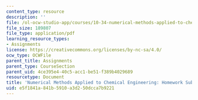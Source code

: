 ```yaml
---
content_type: resource
description: ''
file: /ol-ocw-studio-app/courses/10-34-numerical-methods-applied-to-chemical-engineering-fall-2015/e5f1841a841b5910a3d250dcca7b9221_MIT10_34F15_HW_Guide_2015.pdf
file_size: 189807
file_type: application/pdf
learning_resource_types:
- Assignments
license: https://creativecommons.org/licenses/by-nc-sa/4.0/
ocw_type: OCWFile
parent_title: Assignments
parent_type: CourseSection
parent_uid: 4ce395e4-40c5-acc1-be51-f389b4029689
resourcetype: Document
title: 'Numerical Methods Applied to Chemical Engineering: Homework Submission Guidelines'
uid: e5f1841a-841b-5910-a3d2-50dcca7b9221
---
```

